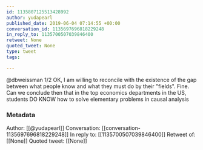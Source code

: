 ```yaml
---
id: 1135807125513428992
author: yudapearl
published_date: 2019-06-04 07:14:55 +00:00
conversation_id: 1135697696818229248
in_reply_to: 1135700507039846400
retweet: None
quoted_tweet: None
type: tweet
tags:

---
```


@dbweissman 1/2 OK, I am willing to reconcile with the existence of the gap between what people know and what they must do by their "fields". Fine. Can we conclude then that in the top economics departments in the US, students DO KNOW how to solve elementary problems in causal analysis

### Metadata

Author: [[@yudapearl]]
Conversation: [[conversation-1135697696818229248]]
In reply to: [[1135700507039846400]]
Retweet of: [[None]]
Quoted tweet: [[None]]
